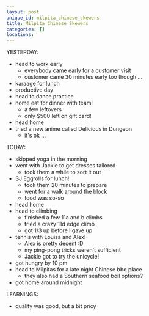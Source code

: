 ```yaml
---
layout: post
unique_id: milpita_chinese_skewers
title: Milpita Chinese Skewers
categories: []
locations: 
---
```


YESTERDAY:
* head to work early
  * everybody came early for a customer visit
  * customer came 30 minutes early too though ...
* karaage for lunch
* productive day
* head to dance practice
* home eat for dinner with team!
  * a few leftovers
  * only $500 left on gift card!
* head home
* tried a new anime called Delicious in Dungeon
  * it's ok ...

TODAY:
* skipped yoga in the morning
* went with Jackie to get dresses tailored
  * took them a while to sort it out
* SJ Eggrolls for lunch!
  * took them 20 minutes to prepare
  * went for a walk around the block
  * food was so-so
* head home
* head to climbing
  * finished a few 11a and b climbs
  * tried a crazy 11d edge climb
  * got 1/3 up before I gave up
* tennis with Louisa and Alex!
  * Alex is pretty decent :D
  * my ping-pong tricks weren't sufficient
  * Jackie got to try the unicycle!
* got hungry by 10 pm
* head to Milpitas for a late night Chinese bbq place
  * they also had a Southern seafood boil options?
* got home around midnight

LEARNINGS:
* quality was good, but a bit pricy
